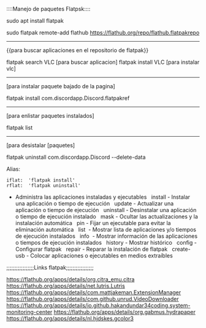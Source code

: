 ::::Manejo de paquetes Flatpsk::::

sudo apt install flatpak

sudo flatpak remote-add flathub https://flathub.org/repo/flathub.flatpakrepo

---------------------
{{para buscar aplicaciones en el repositorio de flatpak}}

flatpak search VLC   [para buscar aplicacion]
flatpak install VLC   [para instalar vlc]

---------------------
[para instalar paquete bajado de la pagina]

flatpak install com.discordapp.Discord.flatpakref    

-----
[para enlistar paquetes instalados]

flatpak list

-----
[para desistalar [paquetes]

flatpak uninstall com.discordapp.Discord --delete-data


Alias:

	iflat:  'flatpak install'
	rflat:  'flatpak uninstall'


- Administra las aplicaciones instaladas y ejecutables
     install - Instalar una aplicación o tiempo de ejecución
     update - Actualizar una aplicación o tiempo de ejecución
     uninstall - Desinstalar una aplicación o tiempo de ejecución instalado
     mask - Ocultar las actualizaciones y la instalación automática
     pin - Fijar un ejecutable para evitar la eliminación automática
     list  - Mostrar lista de aplicaciones y/o tiempos de ejecución instalados
     info  - Mostrar información de las aplicaciones o tiempos de ejecución instalados
     history - Mostrar histórico
     config - Configurar flatpak
     repair - Reparar la instalación de flatpak
     create-usb - Colocar aplicaciones o ejecutables en medios extraíbles

;;;;;;;;;;;;;;;;;Links flatpak;;;;;;;;;;;;;;;;;

https://flathub.org/apps/details/org.citra_emu.citra
https://flathub.org/apps/details/net.lutris.Lutris
https://flathub.org/apps/details/com.mattjakeman.ExtensionManager
https://flathub.org/apps/details/com.github.unrud.VideoDownloader
https://flathub.org/apps/details/io.github.hakandundar34coding.system-monitoring-center
https://flathub.org/apps/details/org.gabmus.hydrapaper
https://flathub.org/apps/details/nl.hjdskes.gcolor3